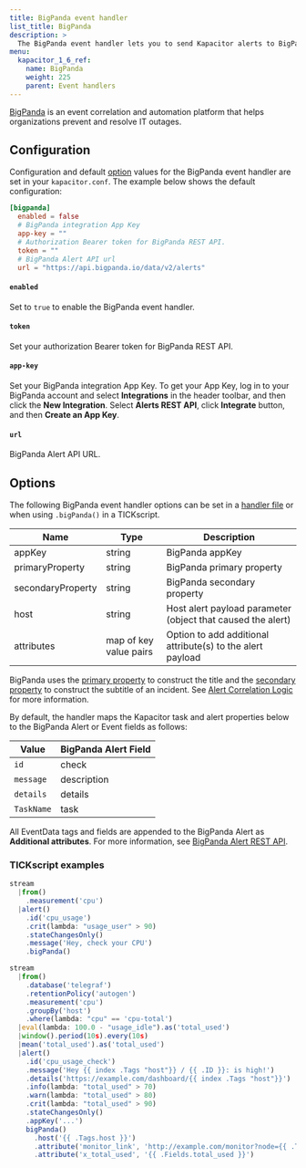 ```yaml
---
title: BigPanda event handler
list_title: BigPanda
description: >
  The BigPanda event handler lets you to send Kapacitor alerts to BigPanda. This page includes configuration options and usage examples.
menu:
  kapacitor_1_6_ref:
    name: BigPanda
    weight: 225
    parent: Event handlers
---
```


[BigPanda](https://bigpanda.io/) is an event correlation and automation platform that helps organizations prevent and resolve IT outages.

## Configuration

Configuration and default [option](#options) values for the BigPanda event
handler are set in your `kapacitor.conf`.
The example below shows the default configuration:

```toml
[bigpanda]
  enabled = false
  # BigPanda integration App Key
  app-key = ""
  # Authorization Bearer token for BigPanda REST API.  
  token = ""
  # BigPanda Alert API url  
  url = "https://api.bigpanda.io/data/v2/alerts"  
```
#### `enabled`

Set to `true` to enable the BigPanda event handler.

#### `token`

Set your authorization Bearer token for BigPanda REST API.  

#### `app-key`

Set your BigPanda integration App Key. To get your App Key, log in to your BigPanda account and select **Integrations** in the header toolbar, and then click the **New Integration**.
Select **Alerts REST API**, click **Integrate** button, and then **Create an App Key**.
 
#### `url`

BigPanda Alert API URL.

## Options

The following BigPanda event handler options can be set in a
[handler file](/kapacitor/v1.6/event_handlers/#create-a-topic-handler-with-a-handler-file) or when using
`.bigPanda()` in a TICKscript. 

| Name              | Type   | Description                                                 |
| ----------------- | ------ | ----------------------------------------------------------- |
| appKey            | string | BigPanda appKey                                             |
| primaryProperty   | string | BigPanda primary property                                   |
| secondaryProperty | string | BigPanda secondary property                                 |
| host              | string | Host alert payload parameter (object that caused the alert) |
| attributes        | map of key value pairs    | Option to add additional attribute(s) to the alert payload  |

BigPanda uses the [primary property](https://docs.bigpanda.io/docs/primary_property) to construct the title 
and the [secondary property](https://docs.bigpanda.io/docs/secondary_property) to construct the subtitle of an incident.
See [Alert Correlation Logic](https://docs.bigpanda.io/docs/alert-correlation-logic) for more information.

By default, the handler maps the Kapacitor task and alert properties below to the BigPanda Alert or Event fields as follows:

| Value           | BigPanda Alert Field       |
| ----            | ----                       |
| `id`            | check                      |
| `message`       | description                |
| `details`       | details                    |
| `TaskName`      | task                       | 

All EventData tags and fields are appended to the BigPanda Alert as **Additional attributes**.
For more information, see [BigPanda Alert REST API](https://docs.bigpanda.io/reference#alerts).

### TICKscript examples

```js
stream
  |from()
    .measurement('cpu')
  |alert()
    .id('cpu_usage')
    .crit(lambda: "usage_user" > 90)
    .stateChangesOnly()
    .message('Hey, check your CPU')
    .bigPanda()
```

```js
stream
  |from()
    .database('telegraf')
    .retentionPolicy('autogen')
    .measurement('cpu')
    .groupBy('host')
    .where(lambda: "cpu" == 'cpu-total')
  |eval(lambda: 100.0 - "usage_idle").as('total_used')
  |window().period(10s).every(10s)
  |mean('total_used').as('total_used')
  |alert()
    .id('cpu_usage_check')
    .message('Hey {{ index .Tags "host"}} / {{ .ID }}: is high!')
    .details('https://example.com/dashboard/{{ index .Tags "host"}}')
    .info(lambda: "total_used" > 70)
    .warn(lambda: "total_used" > 80)
    .crit(lambda: "total_used" > 90)
    .stateChangesOnly()
    .appKey('...')
    bigPanda()
      .host('{{ .Tags.host }}')
      .attribute('monitor_link', 'http://example.com/monitor?node={{ .Tags.host }}')
      .attribute('x_total_used', '{{ .Fields.total_used }}')
```

